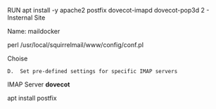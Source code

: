 RUN apt install -y apache2 postfix dovecot-imapd dovecot-pop3d
  2 - Insternal Site

  Name: maildocker

perl /usr/local/squirrelmail/www/config/conf.pl

Choise
```
D.  Set pre-defined settings for specific IMAP servers
```
IMAP Server **dovecot**

apt install postfix